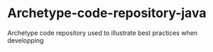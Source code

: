 # Archetype-code-repository-java
Archetype code repository used to illustrate best practices when developping
